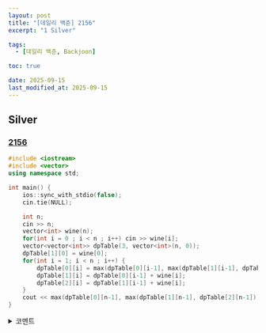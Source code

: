 ```yaml
---
layout: post
title: "[데일리 백준] 2156"
excerpt: "1 Silver"

tags:
  - [데일리 백준, Backjoon]

toc: true

date: 2025-09-15
last_modified_at: 2025-09-15
---
```

## Silver
### [2156][def]

```c++
#include <iostream>
#include <vector>
using namespace std;

int main() {
    ios::sync_with_stdio(false);
    cin.tie(NULL);

    int n;
    cin >> n;
    vector<int> wine(n);
    for(int i = 0 ; i < n ; i++) cin >> wine[i];
    vector<vector<int>> dpTable(3, vector<int>(n, 0));
    dpTable[1][0] = wine[0];
    for(int i = 1; i < n ; i++) {
        dpTable[0][i] = max(dpTable[0][i-1], max(dpTable[1][i-1], dpTable[2][i-1]));
        dpTable[1][i] = dpTable[0][i-1] + wine[i];
        dpTable[2][i] = dpTable[1][i-1] + wine[i];
    }
    cout << max(dpTable[0][n-1], max(dpTable[1][n-1], dpTable[2][n-1]));
}
```

<details>
<summary>코멘트</summary>
<div markdown="1">

- Dynamic Programming

</div>
</details>

[def]: https://www.acmicpc.net/problem/2156